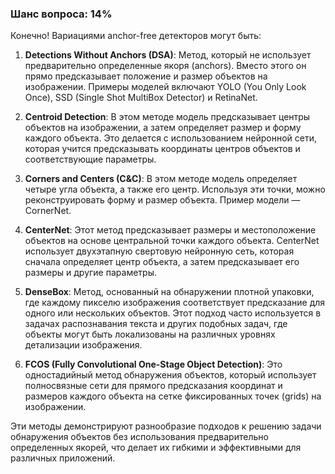 ### Шанс вопроса: 14%

Конечно! Вариациями anchor-free детекторов могут быть:

1. **Detections Without Anchors (DSA)**: Метод, который не использует предварительно определенные якоря (anchors). Вместо этого он прямо предсказывает положение и размер объектов на изображении. Примеры моделей включают YOLO (You Only Look Once), SSD (Single Shot MultiBox Detector) и RetinaNet.

2. **Centroid Detection**: В этом методе модель предсказывает центры объектов на изображении, а затем определяет размер и форму каждого объекта. Это делается с использованием нейронной сети, которая учится предсказывать координаты центров объектов и соответствующие параметры.

3. **Corners and Centers (C&C)**: В этом методе модель определяет четыре угла объекта, а также его центр. Используя эти точки, можно реконструировать форму и размер объекта. Пример модели — CornerNet.

4. **CenterNet**: Этот метод предсказывает размеры и местоположение объектов на основе центральной точки каждого объекта. CenterNet использует двухэтапную свертовую нейронную сеть, которая сначала определяет центр объекта, а затем предсказывает его размеры и другие параметры.

5. **DenseBox**: Метод, основанный на обнаружении плотной упаковки, где каждому пикселю изображения соответствует предсказание для одного или нескольких объектов. Этот подход часто используется в задачах распознавания текста и других подобных задач, где объекты могут быть локализованы на различных уровнях детализации изображения.

6. **FCOS (Fully Convolutional One-Stage Object Detection)**: Это одностадийный метод обнаружения объектов, который использует полносвязные сети для прямого предсказания координат и размеров каждого объекта на сетке фиксированных точек (grids) на изображении.

Эти методы демонстрируют разнообразие подходов к решению задачи обнаружения объектов без использования предварительно определенных якорей, что делает их гибкими и эффективными для различных приложений.